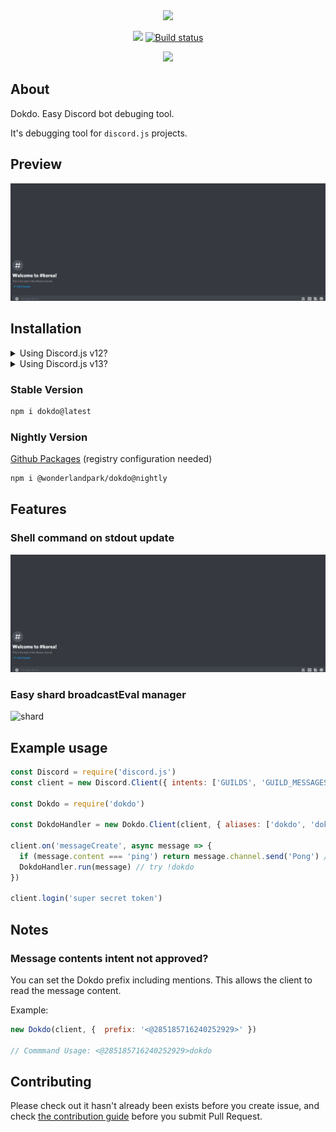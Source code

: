 <div align="center">
<img src="assets/dokdo.png">
<br/>
<p>
    <a href="https://npmjs.com/package/dokdo"><img src="https://img.shields.io/npm/v/dokdo"></a>
    <a href="https://github.com/wonderlandpark/dokdo/actions"><img src="https://github.com/wonderlandpark/dokdo/workflows/Testing/badge.svg" alt="Build status" /></a>
</p>
<p>
    <a href="https://nodei.co/npm/dokdo/"><img src="https://nodei.co/npm/dokdo.png"></a>
</p>
</div>

## About

Dokdo. Easy Discord bot debuging tool.

It's debugging tool for `discord.js` projects.

## Preview

![sh](assets/dokdo.gif)

## Installation

<details>
    <summary>Using Discord.js v12?</summary>

You could install `dokdo@0.4.1` by
    
```sh
  npm i dokdo@djsv12
```
</details>

<details>
    <summary>Using Discord.js v13?</summary>

You could install `dokdo@0.5.1` by
    
```sh
  npm i dokdo@djsv13
```
</details>

### Stable Version

```sh
npm i dokdo@latest
```

### Nightly Version

[Github Packages](https://github.com/wonderlandpark/dokdo/pkgs/npm/dokdo)
(registry configuration needed)

```sh
npm i @wonderlandpark/dokdo@nightly
```

## Features

### Shell command on stdout update

![shell](assets/dokdo.gif)

### Easy shard broadcastEval manager

![shard](assets/shard.png)

## Example usage

```js
const Discord = require('discord.js')
const client = new Discord.Client({ intents: ['GUILDS', 'GUILD_MESSAGES'] })

const Dokdo = require('dokdo')

const DokdoHandler = new Dokdo.Client(client, { aliases: ['dokdo', 'dok'], prefix: '!' }) // Using Bot Application ownerID as default for owner option.

client.on('messageCreate', async message => {
  if (message.content === 'ping') return message.channel.send('Pong') // handle commands first
  DokdoHandler.run(message) // try !dokdo
})

client.login('super secret token')
```

## Notes

### Message contents intent not approved?

You can set the Dokdo prefix including mentions. This allows the client to read the message content.

Example:

```js
new Dokdo(client, {  prefix: '<@285185716240252929>' })

// Commmand Usage: <@285185716240252929>dokdo
```

## Contributing

Please check out it hasn't already been exists before you create issue, and check [the contribution guide](./.github/CONTRIBUTING.md) before you submit Pull Request.
